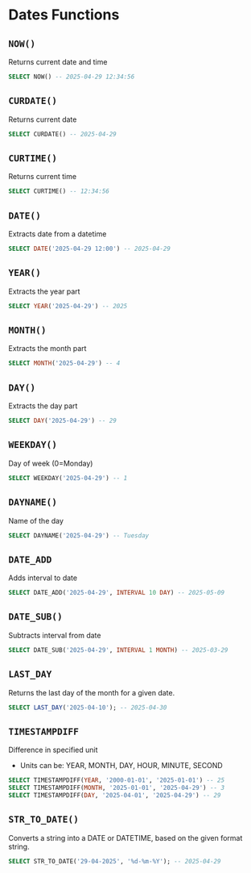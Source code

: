 # Dates Functions

## `NOW()`

Returns current date and time

```sql
SELECT NOW() -- 2025-04-29 12:34:56
```

## `CURDATE()`

Returns current date

```sql
SELECT CURDATE() -- 2025-04-29
```

## `CURTIME()`

Returns current time

```sql
SELECT CURTIME() -- 12:34:56
```

## `DATE()`

Extracts date from a datetime

```sql
SELECT DATE('2025-04-29 12:00') -- 2025-04-29
```

## `YEAR()`

Extracts the year part

```sql
SELECT YEAR('2025-04-29') -- 2025
```

## `MONTH()`

Extracts the month part

```sql
SELECT MONTH('2025-04-29') -- 4
```

## `DAY()`

Extracts the day part

```sql
SELECT DAY('2025-04-29') -- 29
```

## `WEEKDAY()`

Day of week (0=Monday)

```sql
SELECT WEEKDAY('2025-04-29') -- 1
```

## `DAYNAME()`

Name of the day

```sql
SELECT DAYNAME('2025-04-29') -- Tuesday
```

## `DATE_ADD`

Adds interval to date

```sql
SELECT DATE_ADD('2025-04-29', INTERVAL 10 DAY) -- 2025-05-09
```

## `DATE_SUB()`

Subtracts interval from date

```sql
SELECT DATE_SUB('2025-04-29', INTERVAL 1 MONTH) -- 2025-03-29
```

## `LAST_DAY`

Returns the last day of the month for a given date.

```sql
SELECT LAST_DAY('2025-04-10'); -- 2025-04-30
```

## `TIMESTAMPDIFF`

Difference in specified unit

- Units can be: YEAR, MONTH, DAY, HOUR, MINUTE, SECOND

```sql
SELECT TIMESTAMPDIFF(YEAR, '2000-01-01', '2025-01-01') -- 25
SELECT TIMESTAMPDIFF(MONTH, '2025-01-01', '2025-04-29') -- 3
SELECT TIMESTAMPDIFF(DAY, '2025-04-01', '2025-04-29') -- 29
```

## `STR_TO_DATE()`

Converts a string into a DATE or DATETIME, based on the given format string.

```sql
SELECT STR_TO_DATE('29-04-2025', '%d-%m-%Y'); -- 2025-04-29
```
